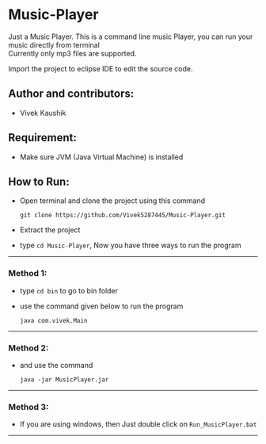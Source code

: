 # Music-Player

Just a Music Player. This is a command line music Player, you can run your music directly from terminal  
Currently only mp3 files are supported.

Import the project to eclipse IDE to edit the source code.

## Author and contributors:

* Vivek Kaushik

## Requirement:

- Make sure JVM (Java Virtual Machine) is installed

## How to Run:

* Open terminal and clone the project using this command

      git clone https://github.com/Vivek5287445/Music-Player.git

* Extract the project

* type `cd Music-Player`, Now you have three ways to run the program

---

### Method 1:

* type `cd bin` to go to bin folder

* use the command given below to run the program 

      java com.vivek.Main

---

### Method 2:

* and use the command

      java -jar MusicPlayer.jar

---

### Method 3:

* If you are using windows, then Just double click on `Run_MusicPlayer.bat`

---
